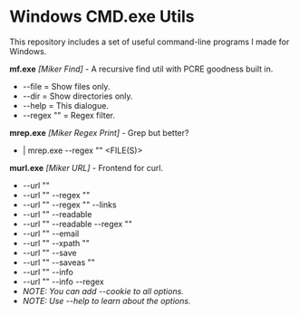 # Windows CMD.exe Utils

This repository includes a set of useful command-line programs I made for Windows.

**mf.exe** *[Miker Find]* - A recursive find util with PCRE goodness built in.

- --file  = Show files only.
- --dir   = Show directories only.
- --help  = This dialogue.
- --regex "<REGEX>" = Regex filter.

**mrep.exe** *[Miker Regex Print]* - Grep but better? 

- <STDIN> | mrep.exe --regex "<PATTERN>" <FILE(S)>

**murl.exe** *[Miker URL]* - Frontend for curl.

- --url "<URL>"
- --url "<URL>" --regex "<REGEX>"
- --url "<URL>" --regex "<REGEX>" --links
- --url "<URL>" --readable
- --url "<URL>" --readable --regex "<REGEX>"
- --url "<URL>" --email
- --url "<URL>" --xpath "<XPATH>"
- --url "<URL>" --save
- --url "<URL>" --saveas "<FILE>"
- --url "<URL>" --info
- --url "<URL>" --info --regex
- *NOTE: You can add --cookie <COOKIE-FILE> to all options.*
- *NOTE: Use --help to learn about the options.*